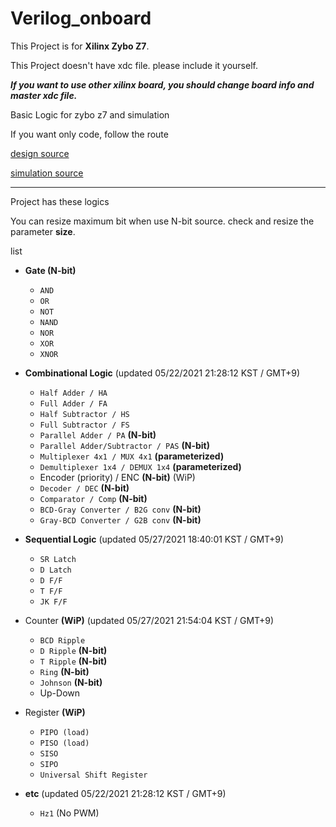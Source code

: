 # Verilog_onboard

This Project is for **Xilinx Zybo Z7**.

This Project doesn't have xdc file. please include it yourself.

__*If you want to use other xilinx board, you should change board info and master xdc file.*__

Basic Logic for zybo z7 and simulation

If you want only code, follow the route

[design source](https://github.com/void7920/Verilog_onboard/tree/main/OnBoard.srcs/sources_1/new)

[simulation source](https://github.com/void7920/Verilog_onboard/tree/main/OnBoard.srcs/sim_1/new)

---------------------------------------------------------------------------------------------
Project has these logics

You can resize maximum bit when use N-bit source. check and resize the parameter **size**.

list
- __Gate (N-bit)__
  - `AND`
  - `OR`
  - `NOT`
  - `NAND`
  - `NOR`
  - `XOR`
  - `XNOR`
  
- __Combinational Logic__ (updated 05/22/2021 21:28:12 KST / GMT+9)
  - `Half Adder / HA`
  - `Full Adder / FA`
  - `Half Subtractor / HS`
  - `Full Subtractor / FS`
  - `Parallel Adder / PA` **(N-bit)**
  - `Parallel Adder/Subtractor / PAS` **(N-bit)**
  - `Multiplexer 4x1 / MUX 4x1` **(parameterized)**
  - `Demultiplexer 1x4 / DEMUX 1x4` **(parameterized)**
  - Encoder (priority) / ENC **(N-bit)** (WiP)
  - `Decoder / DEC` **(N-bit)**
  - `Comparator / Comp` **(N-bit)**
  - `BCD-Gray Converter / B2G conv` **(N-bit)**
  - `Gray-BCD Converter / G2B conv` **(N-bit)**

- __Sequential Logic__ (updated 05/27/2021 18:40:01 KST / GMT+9)
  - `SR Latch`
  - `D Latch`
  - `D F/F`
  - `T F/F`
  - `JK F/F`

- Counter **(WiP)** (updated 05/27/2021 21:54:04 KST / GMT+9)
  - `BCD Ripple`
  - `D Ripple` **(N-bit)**
  - `T Ripple` **(N-bit)**
  - `Ring` **(N-bit)**
  - `Johnson` **(N-bit)**
  - Up-Down

- Register **(WiP)**
  - `PIPO (load)`
  - `PISO (load)`
  - `SISO`
  - `SIPO`
  - `Universal Shift Register`
  
- __etc__ (updated 05/22/2021 21:28:12 KST / GMT+9)
  - `Hz1` (No PWM)
